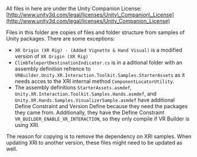All files in here are under the Unity Companion License: [http://www.unity3d.com/legal/licenses/Unity\_Companion\_License](http://www.unity3d.com/legal/licenses/Unity_Companion_License)

Files in this folder are copies of files and folder structure from samples of Unity packages.
There are some exceptions: 
- `XR Origin (XR Rig) - (Added Vignette & Hand Visual)` is a modified version of `XR Origin (XR Rig)`
- `ClimbTeleportDestinationIndicator.cs` is in a aditional folder with an assembly definition refrence to `VRBuilder.Unity.XR.Interaction.Toolkit.Samples.StarterAssets` as it needs acces to the XRI internal method `ComponentLocatorUtility`.
- The assembly definitions `StarterAssets.asmdef`, `Unity.XR.Interaction.Toolkit.Samples.Hands.asmdef`, and `Unity.XR.Hands.Samples.VisualizerSample.asmdef` have additional Define Constraint and Version Define because they need the packages they came from. Additionally, they have the Define Constraint `VR_BUILDER_ENABLE_XR_INTERACTION`, so they only compile if VR Builder is using XRI.

The reason for copying is to remove the dependency on XRI samples.
When updating XRI to another version, these files might need to be updated as well.